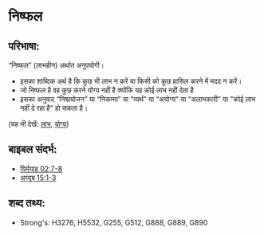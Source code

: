 # निष्फल #

## परिभाषा: ##

“निष्फल” (लाभहीन) अर्थात अनुपयोगी।

* इसका शाब्दिक अर्थ है कि कुछ भी लाभ न करें या किसी को कुछ हासिल करने में मदद न करें।
* जो निष्फल है वह कुछ करने योग्य नहीं है क्योंकि यह कोई लाभ नहीं देता है
* इसका अनुवाद “निष्प्रयोजन” या “निकम्मा” या “व्यर्थ” या “अयोग्य” या “अलाभकारी” या "कोई लाभ नहीं दे रहा है" हो सकता है।

(यह भी देखें: [लाभ](../other/profit.md), [योग्य](../kt/worthy.md))

## बाइबल संदर्भ: ##

* [यिर्मयाह 02:7-8](rc://hi/tn/help/jer/02/07)
* [अय्यूब 15:1-3](rc://hi/tn/help/job/15/01)

## शब्द तथ्य: ##

* Strong's: H3276, H5532, G255, G512, G888, G889, G890
